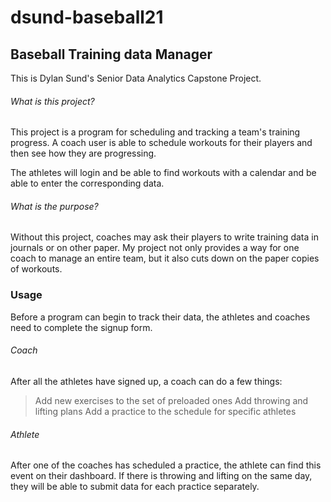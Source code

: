 # dsund-baseball21
## Baseball Training data Manager
This is Dylan Sund's Senior Data Analytics Capstone Project.

###### What is this project?
This project is a program for scheduling and tracking a team's training progress. A coach user is able to schedule workouts for their players and then see how they are progressing. 

The athletes will login and be able to find workouts with a calendar and be able to enter the corresponding data. 

###### What is the purpose?
Without this project, coaches may ask their players to write training data in journals or on other paper. My project not only provides a way for one coach to manage an entire team, but it also cuts down on the paper copies of workouts.

### Usage
Before a program can begin to track their data, the athletes and coaches need to complete the signup form.
###### Coach
After all the athletes have signed up, a coach can do a few things:

> Add new exercises to the set of preloaded ones
> Add throwing and lifting plans
> Add a practice to the schedule for specific athletes
###### Athlete
After one of the coaches has scheduled a practice, the athlete can find this event on their dashboard. If there is throwing and lifting on the same day, they will be able to submit data for each practice separately.